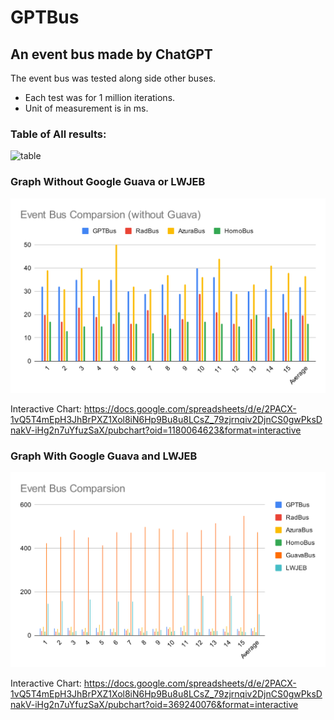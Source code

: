# GPTBus
## An event bus made by ChatGPT

The event bus was tested along side other buses.

* Each test was for 1 million iterations.
* Unit of measurement is in ms.

### Table of All results:

![table](https://i.imgur.com/xzXLkj0.png)

### Graph Without Google Guava or LWJEB

![with guava](./graph2.svg)

Interactive Chart: https://docs.google.com/spreadsheets/d/e/2PACX-1vQ5T4mEpH3JhBrPXZ1Xol8iN6Hp9Bu8u8LCsZ_79zjrnqiv2DjnCS0gwPksDnakV-iHg2n7uYfuzSaX/pubchart?oid=1180064623&format=interactive

### Graph With Google Guava and LWJEB

![without guava](./graph.svg)

Interactive Chart: https://docs.google.com/spreadsheets/d/e/2PACX-1vQ5T4mEpH3JhBrPXZ1Xol8iN6Hp9Bu8u8LCsZ_79zjrnqiv2DjnCS0gwPksDnakV-iHg2n7uYfuzSaX/pubchart?oid=369240076&format=interactive
